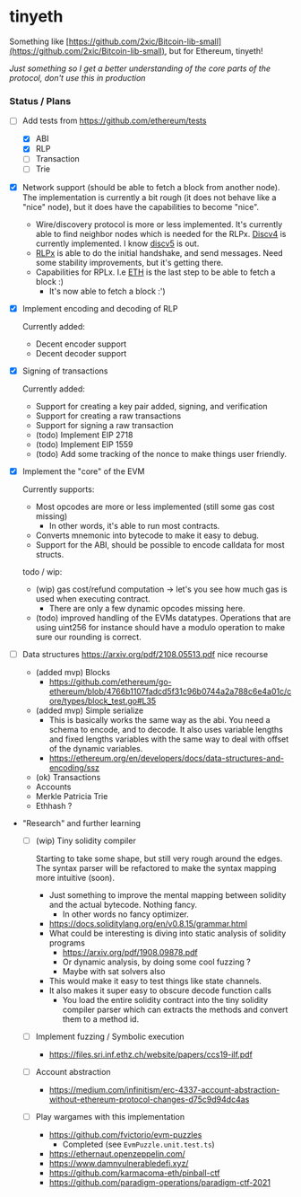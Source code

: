 # tinyeth

Something like [https://github.com/2xic/Bitcoin-lib-small](https://github.com/2xic/Bitcoin-lib-small), but for Ethereum, tinyeth!

_Just something so I get a better understanding of the core parts of the protocol, don't use this in production_

### Status / Plans
- [ ] Add tests from https://github.com/ethereum/tests
  - [x] ABI
  - [x] RLP
  - [ ] Transaction
  - [ ] Trie

- [x] Network support (should be able to fetch a block from another node). The implementation is currently a bit rough (it does not behave like a "nice" node), but it does have the capabilities to become "nice". 
  - Wire/discovery protocol is more or less implemented. It's currently able to find neighbor nodes which is needed for the RLPx. [Discv4](https://github.com/ethereum/devp2p/blob/master/discv4.md#wire-protocol) is currently implemented. I know [discv5](https://github.com/ethereum/devp2p/blob/master/discv5/discv5-theory.md) is out.
  - [RLPx](https://github.com/ethereum/devp2p/blob/master/rlpx.md) is able to do the initial handshake, and send messages. Need some stability improvements, but it's getting there.
  - Capabilities for RPLx. I.e [ETH](https://github.com/ethereum/devp2p/blob/master/caps/eth.md#eth62-2015) is the last step to be able to fetch a block :) 
    - It's now able to fetch a block :')

- [x] Implement encoding and decoding of RLP

  Currently added:
    - Decent encoder support
    - Decent decoder support

- [x] Signing of transactions

  Currently added:
    - Support for creating a key pair added, signing, and verification
    - Support for creating a raw transactions
    - Support for signing a raw transaction
    - (todo) Implement EIP 2718
    - (todo) Implement EIP 1559
    - (todo) Add some tracking of the nonce to make things user friendly.

- [x] Implement the "core" of the EVM

  Currently supports:
    - Most opcodes are more or less implemented (still some gas cost missing)
      - In other words, it's able to run most contracts.
    - Converts mnemonic into bytecode to make it easy to debug.
    - Support for the ABI, should be possible to encode calldata for most structs.

  todo / wip: 
    - (wip) gas cost/refund computation -> let's you see how much gas is used when executing contract.
        - There are only a few dynamic opcodes missing here.
    - (todo) improved handling of the EVMs datatypes. Operations that are using uint256 for instance should have a modulo operation to make sure our rounding is correct.

- [ ] Data structures
    https://arxiv.org/pdf/2108.05513.pdf nice recourse
    - (added mvp) Blocks
        - https://github.com/ethereum/go-ethereum/blob/4766b1107fadcd5f31c96b0744a2a788c6e4a01c/core/types/block_test.go#L35
    - (added mvp) Simple serialize
      - This is basically works the same way as the abi. You need a schema to encode, and to decode. It also uses variable lengths and fixed lengths variables with the same way to deal with offset of the dynamic variables.
      - https://ethereum.org/en/developers/docs/data-structures-and-encoding/ssz
    - (ok) Transactions
    - Accounts
    - Merkle Patricia Trie
    - Ethhash ? 

- "Research" and further learning
  - [ ] (wip) Tiny solidity compiler

      Starting to take some shape, but still very rough around the edges. The syntax parser will be refactored to make the syntax mapping more intuitive (soon).
      - Just something to improve the mental mapping between solidity and the actual bytecode. Nothing fancy.
          - In other words no fancy optimizer.
      - https://docs.soliditylang.org/en/v0.8.15/grammar.html
      - What could be interesting is diving into static analysis of solidity programs
        - https://arxiv.org/pdf/1908.09878.pdf
        - Or dynamic analysis, by doing some cool fuzzing ? 
        - Maybe with sat solvers also
      - This would make it easy to test things like state channels.
      - It also makes it super easy to obscure decode function calls
        - You load the entire solidity contract into the tiny solidity compiler parser which can extracts the methods and convert them to a method id.
      
  - [ ] Implement fuzzing / Symbolic execution
    - https://files.sri.inf.ethz.ch/website/papers/ccs19-ilf.pdf

  - [ ] Account abstraction
    - https://medium.com/infinitism/erc-4337-account-abstraction-without-ethereum-protocol-changes-d75c9d94dc4as

  - [ ] Play wargames with this implementation
    - https://github.com/fvictorio/evm-puzzles
      - Completed (see `EvmPuzzle.unit.test.ts`)
    - https://ethernaut.openzeppelin.com/
    - https://www.damnvulnerabledefi.xyz/
    - https://github.com/karmacoma-eth/pinball-ctf
    - https://github.com/paradigm-operations/paradigm-ctf-2021
